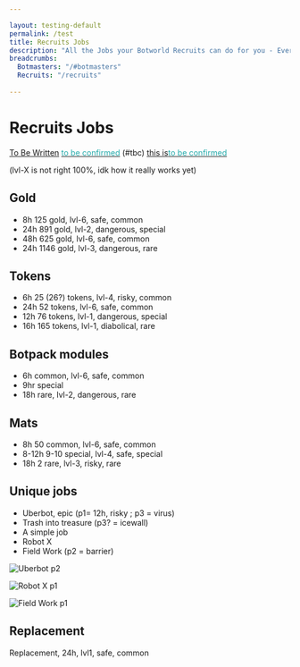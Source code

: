 ```yaml
---

layout: testing-default
permalink: /test
title: Recruits Jobs
description: "All the Jobs your Botworld Recruits can do for you - Everything there is to know about it on the Botworld Community Wiki!"
breadcrumbs:
  Botmasters: "/#botmasters"
  Recruits: "/recruits"
  
---
```



# Recruits Jobs



<div markdown="1" class=" ghcms ghcms-intro">

[To Be Written](/contribute#tbw)
[](#tbc)
[](/#tbc)
(#tbc)
[this is](#tbc)

</div>

<div markdown="1" class=" ghcms ghcms-main">

(lvl-X is not right 100%, idk how it really works yet)


## Gold

- 8h 125 gold, lvl-6, safe, common
- 24h 891 gold, lvl-2, dangerous, special
- 48h 625 gold, lvl-6, safe, common
- 24h 1146 gold, lvl-3, dangerous, rare

## Tokens

- 6h 25 (26?) tokens, lvl-4, risky, common
- 24h 52 tokens, lvl-6, safe, common
- 12h 76 tokens, lvl-1, dangerous, special
- 16h 165 tokens, lvl-1, diabolical, rare 

## Botpack modules

- 6h common, lvl-6, safe, common
- 9hr special
- 18h rare, lvl-2, dangerous, rare

## Mats

- 8h 50 common, lvl-6, safe, common
- 8-12h 9-10 special,  lvl-4, safe, special
- 18h 2 rare, lvl-3, risky, rare

## Unique jobs

- Uberbot, epic (p1= 12h, risky ; p3 = virus)
- Trash into treasure (p3? = icewall)
- A simple job
- Robot X
- Field Work (p2 = barrier)

![Uberbot p2](https://cdn.discordapp.com/attachments/923510071026155550/924366675715973160/Screenshot_2021-12-25-19-16-24-763_com.featherweightgames.fx.jpg)

![Robot X p1](https://cdn.discordapp.com/attachments/923510071026155550/924365653161414666/Screenshot_20211225-131714_Botworld.jpg)

![Field Work p1](https://cdn.discordapp.com/attachments/923510071026155550/924365652494536784/Screenshot_20211225-191351_Botworld.jpg)

## Replacement

Replacement, 24h, lvl1, safe, common 


</div>

<style>
  a[href="#tbc"]::after{
    content: "to be confirmed";
    color: #22aaaa !important;
  } 
</style>
